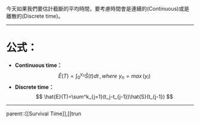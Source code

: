 今天如果我們要估計截斷的平均時間，要考慮時間會是連續的(Continuous)或是離散的(Discrete time)。
- - -
# 公式：
- **Continuous time：**
$$
\hat{E}(T)=\int^{y_n}_0\hat{S}(t)dt\,,\,where\,\,y_n=max\,(y_i)
$$
- **Discrete time：**
$$
\hat{E}(T)=\sum^k_{j=1}(t_j-t_{j-1})\hat{S}(t_{j-1})
$$
- - -
parent::[[Survival Time]],[[trun